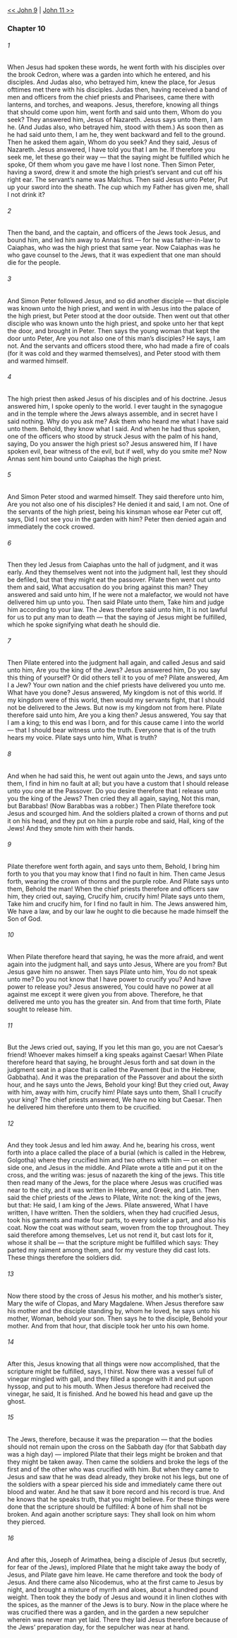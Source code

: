 [<< John 9](John%209)  |  [John 11 >>](John%2011)

### Chapter 10
###### 1
When Jesus had spoken these words, he went forth with his disciples over the brook Cedron, where was a garden into which he entered, and his disciples. And Judas also, who betrayed him, knew the place, for Jesus ofttimes met there with his disciples. Judas then, having received a band of men and officers from the chief priests and Pharisees, came there with lanterns, and torches, and weapons. Jesus, therefore, knowing all things that should come upon him, went forth and said unto them, Whom do you seek? They answered him, Jesus of Nazareth. Jesus says unto them, I am he. (And Judas also, who betrayed him, stood with them.) As soon then as he had said unto them, I am he, they went backward and fell to the ground. Then he asked them again, Whom do you seek? And they said, Jesus of Nazareth. Jesus answered, I have told you that I am he. If therefore you seek me, let these go their way — that the saying might be fulfilled which he spoke, Of them whom you gave me have I lost none. Then Simon Peter, having a sword, drew it and smote the high priest’s servant and cut off his right ear. The servant’s name was Malchus. Then said Jesus unto Peter, Put up your sword into the sheath. The cup which my Father has given me, shall I not drink it?

###### 2
Then the band, and the captain, and officers of the Jews took Jesus, and bound him, and led him away to Annas first — for he was father-in-law to Caiaphas, who was the high priest that same year. Now Caiaphas was he who gave counsel to the Jews, that it was expedient that one man should die for the people.

###### 3
And Simon Peter followed Jesus, and so did another disciple — that disciple was known unto the high priest, and went in with Jesus into the palace of the high priest, but Peter stood at the door outside. Then went out that other disciple who was known unto the high priest, and spoke unto her that kept the door, and brought in Peter. Then says the young woman that kept the door unto Peter, Are you not also one of this man’s disciples? He says, I am not. And the servants and officers stood there, who had made a fire of coals (for it was cold and they warmed themselves), and Peter stood with them and warmed himself.

###### 4
The high priest then asked Jesus of his disciples and of his doctrine. Jesus answered him, I spoke openly to the world. I ever taught in the synagogue and in the temple where the Jews always assemble, and in secret have I said nothing. Why do you ask me? Ask them who heard me what I have said unto them. Behold, they know what I said. And when he had thus spoken, one of the officers who stood by struck Jesus with the palm of his hand, saying, Do you answer the high priest so? Jesus answered him, If I have spoken evil, bear witness of the evil, but if well, why do you smite me? Now Annas sent him bound unto Caiaphas the high priest.

###### 5
And Simon Peter stood and warmed himself. They said therefore unto him, Are you not also one of his disciples? He denied it and said, I am not. One of the servants of the high priest, being his kinsman whose ear Peter cut off, says, Did I not see you in the garden with him? Peter then denied again and immediately the cock crowed.

###### 6
Then they led Jesus from Caiaphas unto the hall of judgment, and it was early. And they themselves went not into the judgment hall, lest they should be defiled, but that they might eat the passover. Pilate then went out unto them and said, What accusation do you bring against this man? They answered and said unto him, If he were not a malefactor, we would not have delivered him up unto you. Then said Pilate unto them, Take him and judge him according to your law. The Jews therefore said unto him, It is not lawful for us to put any man to death — that the saying of Jesus might be fulfilled, which he spoke signifying what death he should die.

###### 7
Then Pilate entered into the judgment hall again, and called Jesus and said unto him, Are you the king of the Jews? Jesus answered him, Do you say this thing of yourself? Or did others tell it to you of me? Pilate answered, Am I a Jew? Your own nation and the chief priests have delivered you unto me. What have you done? Jesus answered, My kingdom is not of this world. If my kingdom were of this world, then would my servants fight, that I should not be delivered to the Jews. But now is my kingdom not from here. Pilate therefore said unto him, Are you a king then? Jesus answered, You say that I am a king; to this end was I born, and for this cause came I into the world — that I should bear witness unto the truth. Everyone that is of the truth hears my voice. Pilate says unto him, What is truth?

###### 8
And when he had said this, he went out again unto the Jews, and says unto them, I find in him no fault at all; but you have a custom that I should release unto you one at the Passover. Do you desire therefore that I release unto you the king of the Jews? Then cried they all again, saying, Not this man, but Barabbas! (Now Barabbas was a robber.) Then Pilate therefore took Jesus and scourged him. And the soldiers plaited a crown of thorns and put it on his head, and they put on him a purple robe and said, Hail, king of the Jews! And they smote him with their hands.

###### 9
Pilate therefore went forth again, and says unto them, Behold, I bring him forth to you that you may know that I find no fault in him. Then came Jesus forth, wearing the crown of thorns and the purple robe. And Pilate says unto them, Behold the man! When the chief priests therefore and officers saw him, they cried out, saying, Crucify him, crucify him! Pilate says unto them, Take him and crucify him, for I find no fault in him. The Jews answered him, We have a law, and by our law he ought to die because he made himself the Son of God.

###### 10
When Pilate therefore heard that saying, he was the more afraid, and went again into the judgment hall, and says unto Jesus, Where are you from? But Jesus gave him no answer. Then says Pilate unto him, You do not speak unto me? Do you not know that I have power to crucify you? And have power to release you? Jesus answered, You could have no power at all against me except it were given you from above. Therefore, he that delivered me unto you has the greater sin. And from that time forth, Pilate sought to release him.

###### 11
But the Jews cried out, saying, If you let this man go, you are not Caesar’s friend! Whoever makes himself a king speaks against Caesar! When Pilate therefore heard that saying, he brought Jesus forth and sat down in the judgment seat in a place that is called the Pavement (but in the Hebrew, Gabbatha). And it was the preparation of the Passover and about the sixth hour, and he says unto the Jews, Behold your king! But they cried out, Away with him, away with him, crucify him! Pilate says unto them, Shall I crucify your king? The chief priests answered, We have no king but Caesar. Then he delivered him therefore unto them to be crucified.

###### 12
And they took Jesus and led him away. And he, bearing his cross, went forth into a place called the place of a burial (which is called in the Hebrew, Golgotha) where they crucified him and two others with him — on either side one, and Jesus in the middle. And Pilate wrote a title and put it on the cross, and the writing was: jesus of nazareth the king of the jews. This title then read many of the Jews, for the place where Jesus was crucified was near to the city, and it was written in Hebrew, and Greek, and Latin. Then said the chief priests of the Jews to Pilate, Write not: the king of the jews, but that: He said, I am king of the Jews. Pilate answered, What I have written, I have written. Then the soldiers, when they had crucified Jesus, took his garments and made four parts, to every soldier a part, and also his coat. Now the coat was without seam, woven from the top throughout. They said therefore among themselves, Let us not rend it, but cast lots for it, whose it shall be — that the scripture might be fulfilled which says: They parted my raiment among them, and for my vesture they did cast lots. These things therefore the soldiers did.

###### 13
Now there stood by the cross of Jesus his mother, and his mother’s sister, Mary the wife of Clopas, and Mary Magdalene. When Jesus therefore saw his mother and the disciple standing by, whom he loved, he says unto his mother, Woman, behold your son. Then says he to the disciple, Behold your mother. And from that hour, that disciple took her unto his own home.

###### 14
After this, Jesus knowing that all things were now accomplished, that the scripture might be fulfilled, says, I thirst. Now there was a vessel full of vinegar mingled with gall, and they filled a sponge with it and put upon hyssop, and put to his mouth. When Jesus therefore had received the vinegar, he said, It is finished. And he bowed his head and gave up the ghost.

###### 15
The Jews, therefore, because it was the preparation — that the bodies should not remain upon the cross on the Sabbath day (for that Sabbath day was a high day) — implored Pilate that their legs might be broken and that they might be taken away. Then came the soldiers and broke the legs of the first and of the other who was crucified with him. But when they came to Jesus and saw that he was dead already, they broke not his legs, but one of the soldiers with a spear pierced his side and immediately came there out blood and water. And he that saw it bore record and his record is true. And he knows that he speaks truth, that you might believe. For these things were done that the scripture should be fulfilled: A bone of him shall not be broken. And again another scripture says: They shall look on him whom they pierced.

###### 16
And after this, Joseph of Arimathea, being a disciple of Jesus (but secretly, for fear of the Jews), implored Pilate that he might take away the body of Jesus, and Pilate gave him leave. He came therefore and took the body of Jesus. And there came also Nicodemus, who at the first came to Jesus by night, and brought a mixture of myrrh and aloes, about a hundred pound weight. Then took they the body of Jesus and wound it in linen clothes with the spices, as the manner of the Jews is to bury. Now in the place where he was crucified there was a garden, and in the garden a new sepulcher wherein was never man yet laid. There they laid Jesus therefore because of the Jews’ preparation day, for the sepulcher was near at hand.